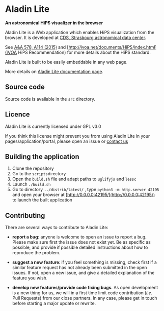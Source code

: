 # Aladin Lite
**An astronomical HiPS visualizer in the browser**

Aladin Lite is a Web application which enables HiPS visualization from the browser. It is developed at [CDS, Strasbourg astronomical data center](http://cds.unistra.fr/).

See [A&A 578, A114 (2015)](https://arxiv.org/abs/1505.02291) and [http://ivoa.net/documents/HiPS/index.html](IVOA HiPS Recommendation) for more details about the HiPS standard.

Aladin Lite is built to be easily embeddable in any web page.

More details on [Aladin Lite documentation page](http://aladin.u-strasbg.fr/AladinLite/doc/).

## Source code

Source code is available in the ``src`` directory.

## Licence

Aladin Lite is currently licensed under GPL v3.0

If you think this license might prevent you from using Aladin Lite in your pages/application/portal, please open an issue or [contact us](mailto:cds-question@unistra.fr)

## Building the application

1. Clone the repository
2. Go to the ``scripts``directory
3. Open the `build.sh` file and adapt paths to ``uglifyjs`` and ``lessc``
4. Launch ``./build.sh``
5. Go to directory ``../distrib/latest/`` , type ``python3 -m http.server 42195`` and open your browser at [http://0.0.0.0:42195/](http://0.0.0.0:42195/) to launch the built application


## Contributing

There are several ways to contribute to Aladin Lite:

- **report a bug**: anyone is welcome to open an issue to report a bug. Please make sure first the issue does not exist yet. Be as specific as possible, and provide if possible detailed instructions about how to reproduce the problem.

- **suggest a new feature**: if you feel something is missing, check first if a similar feature request has not already been submitted in the open issues. If not, open a new issue, and give a detailed explanation of the feature you wish.

- **develop new features/provide code fixing bugs**. As open development is a new thing for us, we will in a first time limit code contribution (_i.e._ Pull Requests) from our close partners.
In any case, please get in touch before starting a major update or rewrite.
